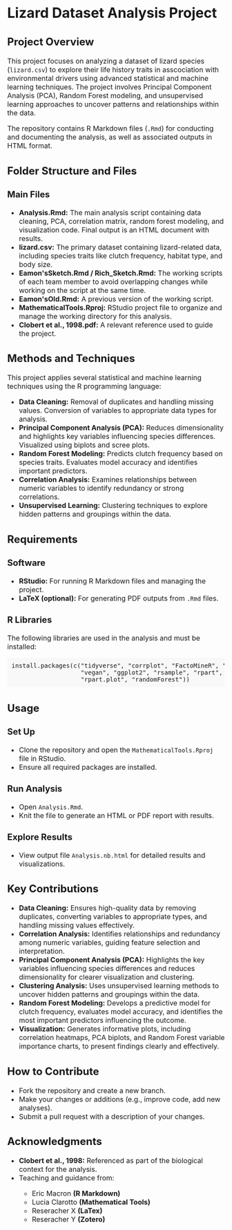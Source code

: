 <h1 style="font-size:32px;">Lizard Dataset Analysis Project</h1>

<h2 style="font-size:24px;">Project Overview</h2>
<p style="font-size:16px;">
This project focuses on analyzing a dataset of lizard species (<code>lizard.csv</code>) to explore their life history traits in asscociation with environmental drivers using advanced statistical and machine learning techniques. The project involves Principal Component Analysis (PCA), Random Forest modeling, and unsupervised learning approaches to uncover patterns and relationships within the data.
</p>
<p style="font-size:16px;">
The repository contains R Markdown files (<code>.Rmd</code>) for conducting and documenting the analysis, as well as associated outputs in HTML format.
</p>

<h2 style="font-size:24px;">Folder Structure and Files</h2>

<h3 style="font-size:20px;">Main Files</h3>
<ul style="font-size:16px;">
  <li><strong>Analysis.Rmd:</strong> The main analysis script containing data cleaning, PCA, correlation matrix, random forest modeling, and visualization code. Final output is an HTML document with results.</li>
  <li><strong>lizard.csv:</strong> The primary dataset containing lizard-related data, including species traits like clutch frequency, habitat type, and body size.</li>
  <li><strong>Eamon'sSketch.Rmd / Rich_Sketch.Rmd:</strong> The working scripts of each team member to avoid overlapping changes while working on the script at the same time.</li>
  <li><strong>Eamon'sOld.Rmd:</strong> A previous version of the working script.</li>
  <li><strong>MathematicalTools.Rproj:</strong> RStudio project file to organize and manage the working directory for this analysis.</li>
  <li><strong>Clobert et al., 1998.pdf:</strong> A relevant reference used to guide the project.</li>
</ul>

<h2 style="font-size:24px;">Methods and Techniques</h2>
<p style="font-size:16px;">
This project applies several statistical and machine learning techniques using the R programming language:
</p>
<ul style="font-size:16px;">
  <li><strong>Data Cleaning:</strong> Removal of duplicates and handling missing values. Conversion of variables to appropriate data types for analysis.</li>
  <li><strong>Principal Component Analysis (PCA):</strong> Reduces dimensionality and highlights key variables influencing species differences. Visualized using biplots and scree plots.</li>
  <li><strong>Random Forest Modeling:</strong> Predicts clutch frequency based on species traits. Evaluates model accuracy and identifies important predictors.</li>
  <li><strong>Correlation Analysis:</strong> Examines relationships between numeric variables to identify redundancy or strong correlations.</li>
  <li><strong>Unsupervised Learning:</strong> Clustering techniques to explore hidden patterns and groupings within the data.</li>
</ul>

<h2 style="font-size:24px;">Requirements</h2>
<h3 style="font-size:20px;">Software</h3>
<ul style="font-size:16px;">
  <li><strong>RStudio:</strong> For running R Markdown files and managing the project.</li>
  <li><strong>LaTeX (optional):</strong> For generating PDF outputs from <code>.Rmd</code> files.</li>
</ul>

<h3 style="font-size:20px;">R Libraries</h3>
<p style="font-size:16px;">
The following libraries are used in the analysis and must be installed:
</p>
<pre style="font-size:14px; background-color:#f8f8f8; padding:10px; border-radius:4px;">
install.packages(c("tidyverse", "corrplot", "FactoMineR", "factoextra", 
                   "vegan", "ggplot2", "rsample", "rpart", 
                   "rpart.plot", "randomForest"))
</pre>

<h2 style="font-size:24px;">Usage</h2>
<h3 style="font-size:20px;">Set Up</h3>
<ul style="font-size:16px;">
  <li>Clone the repository and open the <code>MathematicalTools.Rproj</code> file in RStudio.</li>
  <li>Ensure all required packages are installed.</li>
</ul>

<h3 style="font-size:20px;">Run Analysis</h3>
<ul style="font-size:16px;">
  <li>Open <code>Analysis.Rmd</code>.</li>
  <li>Knit the file to generate an HTML or PDF report with results.</li>
</ul>

<h3 style="font-size:20px;">Explore Results</h3>
<ul style="font-size:16px;">
  <li>View output file <code>Analysis.nb.html</code> for detailed results and visualizations.</li>
</ul>

<h2 style="font-size:24px;">Key Contributions</h2>
<ul style="font-size:16px;">
    <li><strong>Data Cleaning:</strong> Ensures high-quality data by removing duplicates, converting variables to appropriate types, and handling missing values effectively.</li>
  <li><strong>Correlation Analysis:</strong> Identifies relationships and redundancy among numeric variables, guiding feature selection and interpretation.</li>
  <li><strong>Principal Component Analysis (PCA):</strong> Highlights the key variables influencing species differences and reduces dimensionality for clearer visualization and clustering.</li>
  <li><strong>Clustering Analysis:</strong> Uses unsupervised learning methods to uncover hidden patterns and groupings within the data.</li>
  <li><strong>Random Forest Modeling:</strong> Develops a predictive model for clutch frequency, evaluates model accuracy, and identifies the most important predictors influencing the outcome.</li>
  <li><strong>Visualization:</strong> Generates informative plots, including correlation heatmaps, PCA biplots, and Random Forest variable importance charts, to present findings clearly and effectively.</li>
</ul>


<h2 style="font-size:24px;">How to Contribute</h2>
<ul style="font-size:16px;">
  <li>Fork the repository and create a new branch.</li>
  <li>Make your changes or additions (e.g., improve code, add new analyses).</li>
  <li>Submit a pull request with a description of your changes.</li>
</ul>

<h2 style="font-size:24px;">Acknowledgments</h2>
<ul style="font-size:16px;">
  <li><strong>Clobert et al., 1998:</strong> Referenced as part of the biological context for the analysis.</li>
  <li>Teaching and guidance from: </li>
  <ul style="font-size:16px; padding-left:30px;">
  <li>Eric Macron <strong>(R Markdown)</strong></li>
  <li>Lucia Clarotto <strong>(Mathematical Tools)</strong></li>
<li>Reseracher X <strong>(LaTex)</strong></li>
<li>Reseracher Y <strong>(Zotero)</strong></li>
</ul>

</ul>
